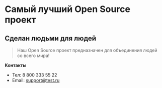 # Самый лучший Open Source проект

## Сделан людьми для людей

> Наш Open Source проект предназначен для объединения людей со всего мира!

**Контакты**
* Тел: 8 800 333 55 22
* Email: support@test.ru
